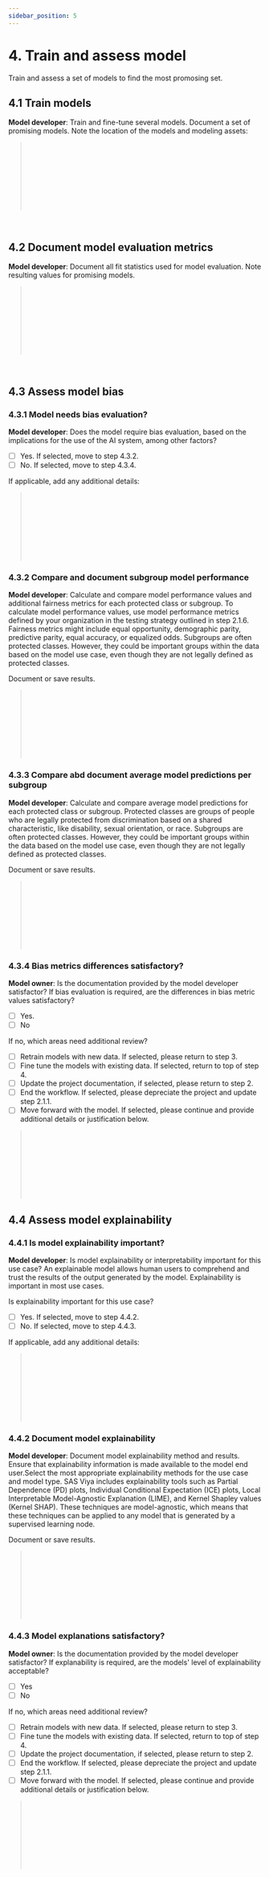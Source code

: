 ```yaml
---
sidebar_position: 5
---
```


# 4. Train and assess model
Train and assess a set of models to find the most promosing set. 
## 4.1 Train models
**Model developer**: Train and fine-tune several models. Document a set of promising models. Note the location of the models and modeling assets:
> </br>
> </br>
> </br>
> </br>
> </br>
> </br>
> </br>
> </br>
</br>

## 4.2 Document model evaluation metrics
**Model developer**: Document all fit statistics used for model evaluation. Note resulting values for promising models.
> </br>
> </br>
> </br>
> </br>
> </br>
> </br>
> </br>
> </br>
</br>

## 4.3 Assess model bias

### 4.3.1 Model needs bias evaluation?
**Model developer**: Does the model require bias evaluation, based on the implications for the use of the AI system, among other factors?

* [ ] Yes. If selected, move to step 4.3.2.
* [ ] No. If selected, move to step 4.3.4.

If applicable, add any additional details:
> </br>
> </br>
> </br>
> </br>
> </br>
> </br>
> </br>
> </br>

### 4.3.2 Compare and document subgroup model performance
**Model developer**: Calculate and compare model performance values and additional fairness metrics for each protected class or subgroup.
To calculate model performance values, use model performance metrics defined by your organization in the testing strategy outlined in step 2.1.6.
Fairness metrics might include equal opportunity, demographic parity, predictive parity, equal accuracy, or equalized odds. Subgroups are often protected classes.
However, they could be important groups within the data based on the model use case, even though they are not legally defined as protected classes.

Document or save results. 
> </br>
> </br>
> </br>
> </br>
> </br>
> </br>
> </br>
> </br>

### 4.3.3 Compare abd document average model predictions per subgroup
**Model developer**: Calculate and compare average model predictions for each protected class or subgroup.
Protected classes are groups of people who are legally protected from discrimination based on a shared characteristic, like disability, sexual orientation, or race.
Subgroups are often protected classes. However, they could be important groups within the data based on the model use case, even though they are not legally defined as protected classes.

Document or save results. 
> </br>
> </br>
> </br>
> </br>
> </br>
> </br>
> </br>
> </br>

### 4.3.4 Bias metrics differences satisfactory?
**Model owner**: Is the documentation provided by the model developer satisfactor? If bias evaluation is required, are the differences in bias metric values satisfactory?

* [ ] Yes. 
* [ ] No

If no, which areas need additional review?

* [ ] Retrain models with new data. If selected, please return to step 3.
* [ ] Fine tune the models with existing data. If selected, return to top of step 4.
* [ ] Update the project documentation, if selected, please return to step 2.
* [ ] End the workflow. If selected, please depreciate the project and update step 2.1.1.
* [ ]  Move forward with the model. If selected, please continue and provide additional details or justification below.

> </br>
> </br>
> </br>
> </br>
> </br>
> </br>
> </br>
> </br>

## 4.4 Assess model explainability

### 4.4.1 Is model explainability important?
**Model developer**: Is model explainability or interpretability important for this use case?
An explainable model allows human users to comprehend and trust the results of the output generated by the model. Explainability is important in most use cases.

Is explainability important for this use case?

* [ ] Yes. If selected, move to step 4.4.2. 
* [ ] No. If selected, move to step 4.4.3. 

If applicable, add any additional details:
> </br>
> </br>
> </br>
> </br>
> </br>
> </br>
> </br>
> </br>

### 4.4.2 Document model explainability
**Model developer**: Document model explainability method and results.
Ensure that explainability information is made available to the model end user.Select the most appropriate explainability methods for the use case and model type.
SAS Viya includes explainability tools such as Partial Dependence (PD) plots, Individual Conditional Expectation (ICE) plots, Local Interpretable Model-Agnostic Explanation (LIME), and Kernel Shapley values (Kernel SHAP). These techniques are model-agnostic, which means that these techniques can be applied to any model that is generated by a supervised learning node.

Document or save results. 
> </br>
> </br>
> </br>
> </br>
> </br>
> </br>
> </br>
> </br>

### 4.4.3 Model explanations satisfactory?
**Model owner**: Is the documentation provided by the model developer satisfactor? If explanability is required, are the models' level of explainability acceptable?

* [ ] Yes
* [ ] No

If no, which areas need additional review?

* [ ] Retrain models with new data. If selected, please return to step 3.
* [ ] Fine tune the models with existing data. If selected, return to top of step 4.
* [ ] Update the project documentation, if selected, please return to step 2.
* [ ] End the workflow. If selected, please depreciate the project and update step 2.1.1.
* [ ]  Move forward with the model. If selected, please continue and provide additional details or justification below.

> </br>
> </br>
> </br>
> </br>
> </br>
> </br>
> </br>
> </br>

